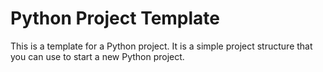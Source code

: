 # Python Project Template

This is a template for a Python project. It is a simple project structure that you can use to start a new Python project.